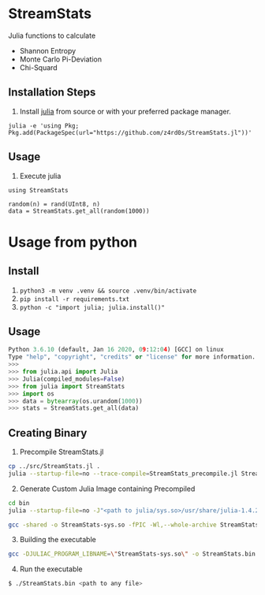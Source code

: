 # StreamStats
Julia functions to calculate

* Shannon Entropy
* Monte Carlo Pi-Deviation
* Chi-Squard

## Installation Steps
1. Install [julia](https://julialang.org/) from source or with your preferred
   package manager.
```
julia -e 'using Pkg; Pkg.add(PackageSpec(url="https://github.com/z4rd0s/StreamStats.jl"))'
```
## Usage
1. Execute julia
```
using StreamStats

random(n) = rand(UInt8, n)
data = StreamStats.get_all(random(1000))
```

# Usage from python
## Install
1. `python3 -m venv .venv && source .venv/bin/activate`
2. `pip install -r requirements.txt`
3. `python -c "import julia; julia.install()"`

## Usage
```Python
Python 3.6.10 (default, Jan 16 2020, 09:12:04) [GCC] on linux
Type "help", "copyright", "credits" or "license" for more information.
>>>
>>> from julia.api import Julia
>>> Julia(compiled_modules=False)
>>> from julia import StreamStats
>>> import os
>>> data = bytearray(os.urandom(1000))
>>> stats = StreamStats.get_all(data)
```

## Creating Binary

1. Precompile StreamStats.jl
```bash
cp ../src/StreamStats.jl .
julia --startup-file=no --trace-compile=StreamStats_precompile.jl StreamStats.jl "anyfile.bin"
```

2. Generate Custom Julia Image containing Precompiled
```bash
cd bin
julia --startup-file=no -J"<path to julia/sys.so>/usr/share/julia-1.4.2/lib/julia/sys.so" --output-o StreamStats-sys.o StreamStats_image_generator.jl
```
```bash
gcc -shared -o StreamStats-sys.so -fPIC -Wl,--whole-archive StreamStats-sys.o -Wl,--no-whole-archive -L"<path to julia/lib>/usr/share/julia-1.4.2/lib/" -ljulia
```

3. Building the executable
```bash
gcc -DJULIAC_PROGRAM_LIBNAME=\"StreamStats-sys.so\" -o StreamStats.bin StreamStats.c StreamStats-sys.so -O2 -fPIE -I'<path to julia>/usr/share/julia-1.4.2/include/julia' -L'<path to julia binary/>/usr/share/julia-1.4.2/lib' -ljulia -Wl,-rpath,'<path to julia binary at remote destination>/usr/share/julia-1.4.2/lib:$ORIGIN'
```

4. Run the executable
```bash
$ ./StreamStats.bin <path to any file>
```